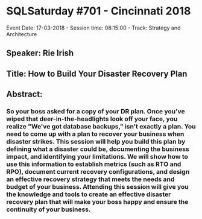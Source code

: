 # SQLSaturday #701 - Cincinnati 2018
Event Date: 17-03-2018 - Session time: 08:15:00 - Track: Strategy and Architecture
## Speaker: Rie Irish
## Title: How to Build Your Disaster Recovery Plan
## Abstract:
### So your boss asked for a copy of your DR plan.  Once you've wiped that deer-in-the-headlights look off your face, you realize "We've got database backups," isn't exactly a plan.  You need to come up with a plan to recover your business when disaster strikes. This session will help you build this plan by defining what a disaster could be, documenting the business impact, and identifying your limitations.  We will show how to use this information to establish metrics (such as RTO and RPO), document current recovery configurations, and design an effective recovery strategy that meets the needs and budget of your business. Attending this session will give you the knowledge and tools to create an effective disaster recovery plan that will make your boss happy and ensure the continuity of your business.
